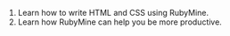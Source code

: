 1. Learn how to write HTML and CSS using RubyMine.
2. Learn how RubyMine can help you be more productive.